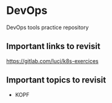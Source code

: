 # DevOps
DevOps tools practice repository

## Important links to revisit
https://gitlab.com/lucj/k8s-exercices

## Important topics to revisit
* KOPF